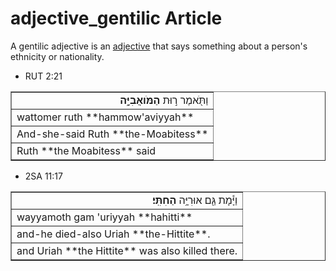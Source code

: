 # adjective_gentilic Article
A gentilic adjective is an [adjective](https://git.door43.org/Door43/en-uhg/src/master/content/adjective/02.md) that says something about a person's ethnicity or nationality.

* RUT 2:21
<table border="1" class="docutils">
<colgroup>
<col width="100%" />
</colgroup>
<tbody valign="top">
<tr class="row-odd" align="right"><td>וַתֹּ֖אמֶר ר֣וּת <b>הַמֹּואֲבִיָּ֑ה</b></td>
</tr>
<tr class="row-even"><td>wattomer ruth **hammow'aviyyah**</td>
</tr>
<tr class="row-odd"><td>And-she-said Ruth **the-Moabitess**</td>
</tr>
<tr class="row-even"><td>Ruth **the Moabitess** said</td>
</tr>
</tbody>
</table>

* 2SA 11:17
<table border="1" class="docutils">
<colgroup>
<col width="100%" />
</colgroup>
<tbody valign="top">
<tr class="row-odd" align="right"><td>וַיָּ֕מָת גַּ֖ם אוּרִיָּ֥ה <b>הַחִתִּֽי׃</b></td>
</tr>
<tr class="row-even"><td>wayyamoth gam 'uriyyah **hahitti**</td>
</tr>
<tr class="row-odd"><td>and-he died-also Uriah **the-Hittite**.</td>
</tr>
<tr class="row-even"><td>and Uriah **the Hittite** was also killed there.</td>
</tr>
</tbody>
</table>
